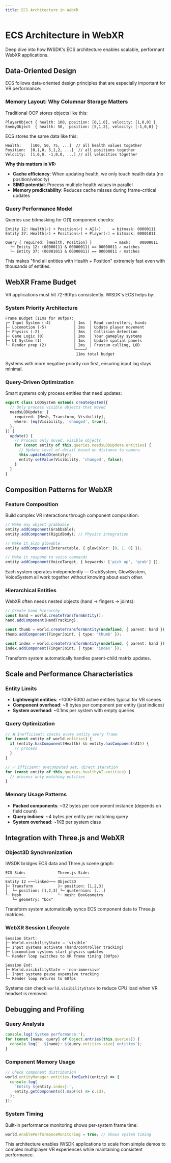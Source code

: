 ```yaml
---
title: ECS Architecture in WebXR
---
```


# ECS Architecture in WebXR

Deep dive into how IWSDK's ECS architecture enables scalable, performant WebXR applications.

## Data-Oriented Design

ECS follows data-oriented design principles that are especially important for VR performance:

### Memory Layout: Why Columnar Storage Matters

Traditional OOP stores objects like this:

```text
PlayerObject { health: 100, position: [0,1,0], velocity: [1,0,0] }
EnemyObject  { health: 50,  position: [5,1,2], velocity: [-1,0,0] }
```

ECS stores the same data like this:

```text
Health:    [100, 50, 75, ...]  // all health values together
Position:  [0,1,0, 5,1,2, ...]  // all positions together
Velocity:  [1,0,0, -1,0,0, ...] // all velocities together
```

**Why this matters in VR:**

- **Cache efficiency**: When updating health, we only touch health data (no position/velocity)
- **SIMD potential**: Process multiple health values in parallel
- **Memory predictability**: Reduces cache misses during frame-critical updates

### Query Performance Model

Queries use bitmasking for O(1) component checks:

```text
Entity 12: Health(✓) + Position(✓) + AI(✓)     = bitmask: 00000111
Entity 37: Health(✓) + Position(✓) + Player(✓) = bitmask: 00001011

Query { required: [Health, Position] }          = mask:    00000011
  └─ Entity 12: (00000111 & 00000011) == 00000011 ✓ matches
  └─ Entity 37: (00001011 & 00000011) == 00000011 ✓ matches
```

This makes "find all entities with Health + Position" extremely fast even with thousands of entities.

## WebXR Frame Budget

VR applications must hit 72-90fps consistently. IWSDK's ECS helps by:

### System Priority Architecture

```text
Frame Budget (11ms for 90fps):
┌─ Input System (-4)          │ 1ms  │ Read controllers, hands
├─ Locomotion (-5)            │ 2ms  │ Update player movement
├─ Physics (-2)               │ 3ms  │ Collision detection
├─ Game Logic (0)             │ 2ms  │ Your gameplay systems
├─ UI System (1)              │ 1ms  │ Update spatial panels
└─ Render prep (2)            │ 2ms  │ Frustum culling, LOD
                              └────┘
                               11ms total budget
```

Systems with more negative priority run first, ensuring input lag stays minimal.

### Query-Driven Optimization

Smart systems only process entities that need updates:

```ts
export class LODSystem extends createSystem({
  // Only process visible objects that moved
  needsLODUpdate: {
    required: [Mesh, Transform, Visibility],
    where: [eq(Visibility, 'changed', true)],
  },
}) {
  update() {
    // Process only moved, visible objects
    for (const entity of this.queries.needsLODUpdate.entities) {
      // Update level-of-detail based on distance to camera
      this.updateLOD(entity);
      entity.setValue(Visibility, 'changed', false);
    }
  }
}
```

## Composition Patterns for WebXR

### Feature Composition

Build complex VR interactions through component composition:

```ts
// Make any object grabbable
entity.addComponent(Grabbable);
entity.addComponent(RigidBody); // Physics integration

// Make it also glowable
entity.addComponent(Interactable, { glowColor: [0, 1, 0] });

// Make it respond to voice commands
entity.addComponent(VoiceTarget, { keywords: ['pick up', 'grab'] });
```

Each system operates independently — GrabSystem, GlowSystem, VoiceSystem all work together without knowing about each other.

### Hierarchical Entities

WebXR often needs nested objects (hand → fingers → joints):

```ts
// Create hand hierarchy
const hand = world.createTransformEntity();
hand.addComponent(HandTracking);

const thumb = world.createTransformEntity(undefined, { parent: hand });
thumb.addComponent(FingerJoint, { type: 'thumb' });

const index = world.createTransformEntity(undefined, { parent: hand });
index.addComponent(FingerJoint, { type: 'index' });
```

Transform system automatically handles parent-child matrix updates.

## Scale and Performance Characteristics

### Entity Limits

- **Lightweight entities**: ~1000-5000 active entities typical for VR scenes
- **Component overhead**: ~8 bytes per component per entity (just indices)
- **System overhead**: ~0.1ms per system with empty queries

### Query Optimization

```ts
// ❌ Inefficient: checks every entity every frame
for (const entity of world.entities) {
  if (entity.hasComponent(Health) && entity.hasComponent(AI)) {
    // process
  }
}

// ✅ Efficient: precomputed set, direct iteration
for (const entity of this.queries.healthyAI.entities) {
  // process only matching entities
}
```

### Memory Usage Patterns

- **Packed components**: ~32 bytes per component instance (depends on field count)
- **Query indices**: ~4 bytes per entity per matching query
- **System overhead**: ~1KB per system class

## Integration with Three.js and WebXR

### Object3D Synchronization

IWSDK bridges ECS data and Three.js scene graph:

```text
ECS Side:              Three.js Side:
─────────              ──────────────
Entity 12 ←──linked──→ Object3D
├─ Transform           ├─ position: [1,2,3]
│  └─ position: [1,2,3] └─ quaternion: [...]
└─ Mesh                └─ mesh: BoxGeometry
   └─ geometry: "box"
```

Transform system automatically syncs ECS component data to Three.js matrices.

### WebXR Session Lifecycle

```text
Session Start:
├─ World.visibilityState → 'visible'
├─ Input systems activate (hand/controller tracking)
├─ Locomotion systems start physics updates
└─ Render loop switches to XR frame timing (90fps)

Session End:
├─ World.visibilityState → 'non-immersive'
├─ Input systems pause expensive tracking
└─ Render loop returns to 60fps
```

Systems can check `world.visibilityState` to reduce CPU load when VR headset is removed.

## Debugging and Profiling

### Query Analysis

```ts
console.log('System performance:');
for (const [name, query] of Object.entries(this.queries)) {
  console.log(`  ${name}: ${query.entities.size} entities`);
}
```

### Component Memory Usage

```ts
// Check component distribution
world.entityManager.entities.forEach((entity) => {
  console.log(
    `Entity ${entity.index}:`,
    entity.getComponents().map((c) => c.id),
  );
});
```

### System Timing

Built-in performance monitoring shows per-system frame time:

```ts
world.enablePerformanceMonitoring = true; // Shows system timing
```

This architecture enables IWSDK applications to scale from simple demos to complex multiplayer VR experiences while maintaining consistent performance.
